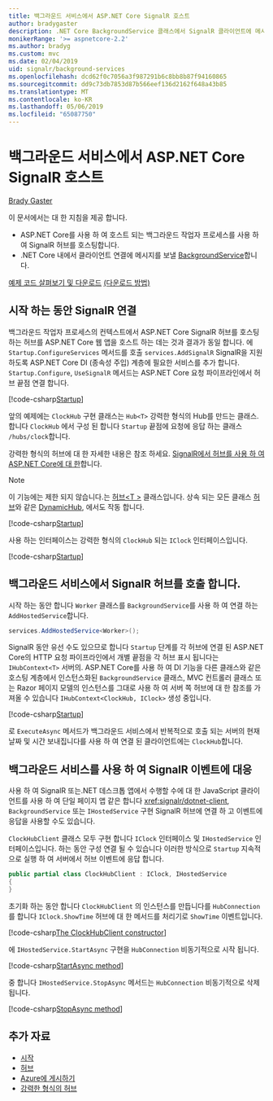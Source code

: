 ```yaml
---
title: 백그라운드 서비스에서 ASP.NET Core SignalR 호스트
author: bradygaster
description: .NET Core BackgroundService 클래스에서 SignalR 클라이언트에 메시지를 보내는 방법에 알아봅니다.
monikerRange: '>= aspnetcore-2.2'
ms.author: bradyg
ms.custom: mvc
ms.date: 02/04/2019
uid: signalr/background-services
ms.openlocfilehash: dcd62f0c7056a3f987291b6c8bb8b87f94160865
ms.sourcegitcommit: dd9c73db7853d87b566eef136d2162f648a43b85
ms.translationtype: MT
ms.contentlocale: ko-KR
ms.lasthandoff: 05/06/2019
ms.locfileid: "65087750"
---
```

# <a name="host-aspnet-core-signalr-in-background-services"></a>백그라운드 서비스에서 ASP.NET Core SignalR 호스트

[Brady Gaster](https://twitter.com/bradygaster)

이 문서에서는 대 한 지침을 제공 합니다.

* ASP.NET Core를 사용 하 여 호스트 되는 백그라운드 작업자 프로세스를 사용 하 여 SignalR 허브를 호스팅합니다.
* .NET Core 내에서 클라이언트 연결에 메시지를 보낼 [BackgroundService](xref:Microsoft.Extensions.Hosting.BackgroundService)합니다.

[예제 코드 살펴보기 및 다운로드](https://github.com/aspnet/AspNetCore.Docs/tree/master/aspnetcore/signalr/background-service/sample/) [(다운로드 방법)](xref:index#how-to-download-a-sample)

## <a name="wire-up-signalr-during-startup"></a>시작 하는 동안 SignalR 연결

백그라운드 작업자 프로세스의 컨텍스트에서 ASP.NET Core SignalR 허브를 호스팅하는 허브를 ASP.NET Core 웹 앱을 호스트 하는 데는 것과 결과가 동일 합니다. 에 `Startup.ConfigureServices` 메서드를 호출 `services.AddSignalR` SignalR을 지원 하도록 ASP.NET Core DI (종속성 주입) 계층에 필요한 서비스를 추가 합니다. `Startup.Configure`, `UseSignalR` 메서드는 ASP.NET Core 요청 파이프라인에서 허브 끝점 연결 합니다.

[!code-csharp[Startup](background-service/sample/Server/Startup.cs?name=Startup)]

앞의 예제에는 `ClockHub` 구현 클래스는 `Hub<T>` 강력한 형식의 Hub를 만드는 클래스. 합니다 `ClockHub` 에서 구성 된 합니다 `Startup` 끝점에 요청에 응답 하는 클래스 `/hubs/clock`합니다.

강력한 형식의 허브에 대 한 자세한 내용은 참조 하세요. [SignalR에서 허브를 사용 하 여 ASP.NET Core에 대 한](xref:signalr/hubs#strongly-typed-hubs)합니다.

> [!NOTE]
> 이 기능에는 제한 되지 않습니다.는 [허브\<T >](xref:Microsoft.AspNetCore.SignalR.Hub`1) 클래스입니다. 상속 되는 모든 클래스 [허브](xref:Microsoft.AspNetCore.SignalR.Hub)와 같은 [DynamicHub](xref:Microsoft.AspNetCore.SignalR.DynamicHub), 에서도 작동 합니다.

[!code-csharp[Startup](background-service/sample/Server/ClockHub.cs?name=ClockHub)]

사용 하는 인터페이스는 강력한 형식의 `ClockHub` 되는 `IClock` 인터페이스입니다.

[!code-csharp[Startup](background-service/sample/HubServiceInterfaces/IClock.cs?name=IClock)]

## <a name="call-a-signalr-hub-from-a-background-service"></a>백그라운드 서비스에서 SignalR 허브를 호출 합니다.

시작 하는 동안 합니다 `Worker` 클래스를 `BackgroundService`를 사용 하 여 연결 하는 `AddHostedService`합니다.

```csharp
services.AddHostedService<Worker>();
```

SignalR 동안 유선 수도 있으므로 합니다 `Startup` 단계를 각 허브에 연결 된 ASP.NET Core의 HTTP 요청 파이프라인에서 개별 끝점을 각 허브 표시 됩니다는 `IHubContext<T>` 서버의. ASP.NET Core를 사용 하 여 DI 기능을 다른 클래스와 같은 호스팅 계층에서 인스턴스화된 `BackgroundService` 클래스, MVC 컨트롤러 클래스 또는 Razor 페이지 모델의 인스턴스를 그대로 사용 하 여 서버 쪽 허브에 대 한 참조를 가져올 수 있습니다 `IHubContext<ClockHub, IClock>` 생성 중입니다.

[!code-csharp[Startup](background-service/sample/Server/Worker.cs?name=Worker)]

로 `ExecuteAsync` 메서드가 백그라운드 서비스에서 반복적으로 호출 되는 서버의 현재 날짜 및 시간 보내집니다를 사용 하 여 연결 된 클라이언트에는 `ClockHub`합니다.

## <a name="react-to-signalr-events-with-background-services"></a>백그라운드 서비스를 사용 하 여 SignalR 이벤트에 대응

사용 하 여 SignalR 또는.NET 데스크톱 앱에서 수행할 수에 대 한 JavaScript 클라이언트를 사용 하 여 단일 페이지 앱 같은 합니다 <xref:signalr/dotnet-client>, `BackgroundService` 또는 `IHostedService` 구현 SignalR 허브에 연결 하 고 이벤트에 응답을 사용할 수도 있습니다.

`ClockHubClient` 클래스 모두 구현 합니다 `IClock` 인터페이스 및 `IHostedService` 인터페이스입니다. 하는 동안 구성 연결 될 수 있습니다 이러한 방식으로 `Startup` 지속적으로 실행 하 여 서버에서 허브 이벤트에 응답 합니다. 

```csharp
public partial class ClockHubClient : IClock, IHostedService
{
}
```

초기화 하는 동안 합니다 `ClockHubClient` 의 인스턴스를 만듭니다를 `HubConnection` 를 합니다 `IClock.ShowTime` 허브에 대 한 메서드를 처리기로 `ShowTime` 이벤트입니다.

[!code-csharp[The ClockHubClient constructor](background-service/sample/Clients.ConsoleTwo/ClockHubClient.cs?name=ClockHubClientCtor)]

에 `IHostedService.StartAsync` 구현을 `HubConnection` 비동기적으로 시작 됩니다.

[!code-csharp[StartAsync method](background-service/sample/Clients.ConsoleTwo/ClockHubClient.cs?name=StartAsync)]

중 합니다 `IHostedService.StopAsync` 메서드는 `HubConnection` 비동기적으로 삭제 됩니다.

[!code-csharp[StopAsync method](background-service/sample/Clients.ConsoleTwo/ClockHubClient.cs?name=StopAsync)]

## <a name="additional-resources"></a>추가 자료

* [시작](xref:tutorials/signalr)
* [허브](xref:signalr/hubs)
* [Azure에 게시하기](xref:signalr/publish-to-azure-web-app)
* [강력한 형식의 허브](xref:signalr/hubs#strongly-typed-hubs)

